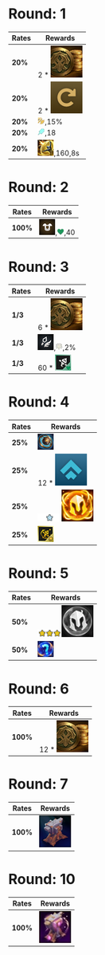 # Round: 1
| **Rates** | **Rewards**                                             |
| -         | -                                                       |
| **20%**   | 2 * ![Gold](../../tftspecs/icon/rewards/Gold.png)       |
| **20%**   | 2 * ![Reroll](../../tftspecs/icon/rewards/Reroll.png)   |
| **20%**   | ![as](../../tftspecs/icon/fights/as.png),15%            |
| **20%**   | ![ap](../../tftspecs/icon/fights/ap.png),18             |
| **20%**   | ![Shield](../../tftspecs/icon/fights/Shield.jpg),160,8s |
# Round: 2
| **Rates** | **Rewards**                                                                                      |
| -         | -                                                                                                |
| **100%**  | ![TankBuff](../../tftspecs/icon/fights/TankBuff.jpg),![hp](../../tftspecs/icon/fights/hp.png),40 |
# Round: 3
| **Rates** | **Rewards**                                                                                      |
| -         | -                                                                                                |
| **1/3**   | 6 * ![Gold](../../tftspecs/icon/rewards/Gold.png)                                                |
| **1/3**   | ![DealBuff](../../tftspecs/icon/fights/DealBuff.jpg),![da](../../tftspecs/icon/fights/da.png),2% |
| **1/3**   | 60 * ![CrewBuff](../../tftspecs/icon/rewards/Set15_CrewBuff.jpg)                                 |
# Round: 4
| **Rates** | **Rewards**                                                                                                                |
| -         | -                                                                                                                          |
| **25%**   | ![LesserChampionDuplicator](../../tftspecs/icon/rewards/LesserChampionDuplicator.png)                                      |
| **25%**   | 12 * ![exp](../../tftspecs/icon/rewards/exp.png)                                                                           |
| **25%**   | ![Unit_Star](../../tftspecs/icon/rewards/Champion_Star_1.png)![Unit_Cost](../../tftspecs/icon/rewards/Champion_Cost_5.png) |
| **25%**   | ![CrewGoldBuff](../../tftspecs/icon/rewards/Set15_CrewGoldBuff.jpg)                                                        |
# Round: 5
| **Rates** | **Rewards**                                                                                                                |
| -         | -                                                                                                                          |
| **50%**   | ![Unit_Star](../../tftspecs/icon/rewards/Champion_Star_3.png)![Unit_Cost](../../tftspecs/icon/rewards/Champion_Cost_1.png) |
| **50%**   | ![Component](../../tftspecs/icon/rewards/Component.jpg)                                                                    |
# Round: 6
| **Rates** | **Rewards**                                        |
| -         | -                                                  |
| **100%**  | 12 * ![Gold](../../tftspecs/icon/rewards/Gold.png) |
# Round: 7
| **Rates** | **Rewards**                                             |
| -         | -                                                       |
| **100%**  | ![ItemAnvil](../../tftspecs/icon/rewards/ItemAnvil.png) |
# Round: 10
| **Rates** | **Rewards**                                                     |
| -         | -                                                               |
| **100%**  | ![ArtifactAnvil](../../tftspecs/icon/rewards/ArtifactAnvil.png) |
